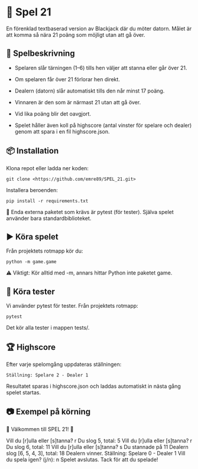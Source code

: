 # 🎲 Spel 21

En förenklad textbaserad version av Blackjack där du möter datorn.
Målet är att komma så nära 21 poäng som möjligt utan att gå över.

## 📖 Spelbeskrivning

* Spelaren slår tärningen (1–6) tills hen väljer att stanna eller går över 21.

* Om spelaren får över 21 förlorar hen direkt.

* Dealern (datorn) slår automatiskt tills den når minst 17 poäng.

* Vinnaren är den som är närmast 21 utan att gå över.

* Vid lika poäng blir det oavgjort.

* Spelet håller även koll på highscore (antal vinster för spelare och dealer) genom att spara i en fil highscore.json.

## 📦 Installation

Klona repot eller ladda ner koden:

    git clone <https://github.com/emre89/SPEL_21.git>


Installera beroenden:

    pip install -r requirements.txt

📌 Enda externa paketet som krävs är pytest (för tester). Själva spelet använder bara standardbiblioteket.

## ▶️ Köra spelet

Från projektets rotmapp kör du:

    python -m game.game

⚠️ Viktigt: Kör alltid med -m, annars hittar Python inte paketet game.

## 🧪 Köra tester

Vi använder pytest för tester.
Från projektets rotmapp:

    pytest

Det kör alla tester i mappen tests/.

## 🏆 Highscore

Efter varje spelomgång uppdateras ställningen:

    Ställning: Spelare 2 - Dealer 1

Resultatet sparas i highscore.json och laddas automatiskt in nästa gång spelet startas.

## 📷 Exempel på körning

🎲 Välkommen till SPEL 21! 🎲

Vill du [r]ulla eller [s]tanna? r
Du slog 5, total: 5
Vill du [r]ulla eller [s]tanna? r
Du slog 6, total: 11
Vill du [r]ulla eller [s]tanna? s
Du stannade på 11
Dealern slog [6, 5, 4, 3], total: 18
Dealern vinner.
Ställning: Spelare 0 - Dealer 1
Vill du spela igen? (j/n): n
Spelet avslutas. Tack för att du spelade!
